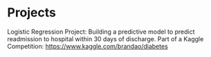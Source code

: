 # Projects

Logistic Regression Project: Building a predictive model to predict readmission to hospital within 30 days of discharge. 
                             Part of a Kaggle Competition: https://www.kaggle.com/brandao/diabetes
